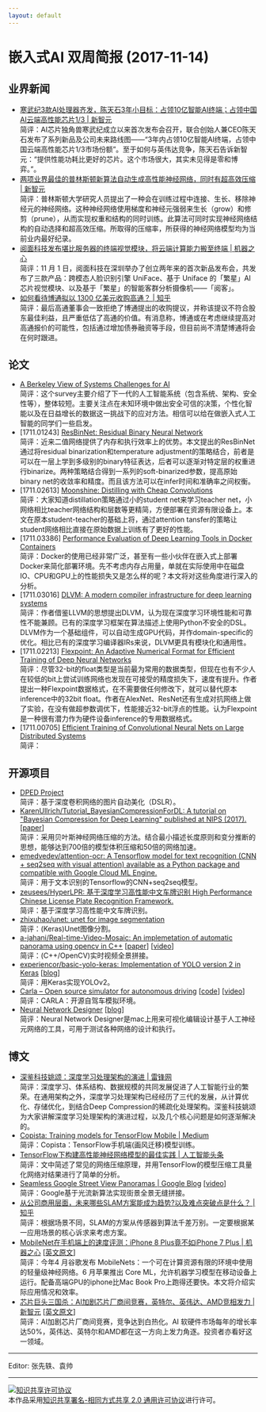 ```yaml
---
layout: default
---
```


# 嵌入式AI 双周简报 (2017-11-14)

## 业界新闻

- [寒武纪3款AI处理器齐发，陈天石3年小目标：占领10亿智能AI终端；占领中国AI云端高性能芯片1/3 | 新智元](https://mp.weixin.qq.com/s?timestamp=1510651761&src=3&ver=1&signature=VVbCCFGdhnib9UHziJcEvXH1oU9L2jQ4SJQBcYVKilDmi*NbqEut3Xuk*1Dh5sKzSsbzNP0zTtqjq70w0ory-GQ83TjfaC03Fdw7ajfYhra6Gi1DXImuzfjnpIpxoVcT-FnAHklFtEMUIdy-y5GAVThf3*vsT6-g6PoleTGBm2o=) <br />
简评：AI芯片独角兽寒武纪成立以来首次发布会召开，联合创始人兼CEO陈天石发布了系列新品及公司未来路线图——“3年内占领10亿智能AI终端，占领中国云端高性能芯片1/3市场份额”。至于如何与英伟达竞争，陈天石告诉新智元：“提供性能功耗比更好的芯片。这个市场很大，其实未见得是零和博弈。”。
- [两项业界最佳的普林斯顿新算法自动生成高性能神经网络，同时有超高效压缩 | 新智元](https://mp.weixin.qq.com/s?timestamp=1510651739&src=3&ver=1&signature=VVbCCFGdhnib9UHziJcEvRoYvJGiaDTMYilDhkqlT5k7DFJ0k9W8DKmYYk5SvqA0it7XFeHsKlXJ3f0xAdQuXFNEqeYw8DJ7yuPiLFk6IYKLquvpL16a80ms*L27lptGJTyHaAPWcL4-rEg2svxkSZO*w6YCQZ*-TpCQbMv0thE=) <br />
简评：普林斯顿大学研究人员提出了一种会在训练过程中连接、生长、移除神经元的神经网络。这种神经网络使用梯度和神经元强弱来生长（grow）和修剪（prune），从而实现权重和结构的同时训练。此算法可同时实现神经网络结构的自动选择和超高效压缩。所取得的压缩率，所获得的神经网络模型均为当前业内最好纪录。
- [阅面科技发布堪比服务器的终端视觉模块，将云端计算能力搬至终端 | 机器之心](https://mp.weixin.qq.com/s?timestamp=1510652144&src=3&ver=1&signature=VVbCCFGdhnib9UHziJcEvRPXlaG0XB7H9TSQbqZDna31FbbWi1rNDSafBnfMt85qqFTkmaq8WoKW6OKzfaFFiW7MrslH9BdQsj*3PKJ1gKBAdpqSfnuhSyXW7Iwxri1sx1ZJ52LVmDyBLeqyHA8zx03bDc1Z4bCV7LoL52T6KgA=) <br />
简评：11 月 1 日，阅面科技在深圳举办了创立两年来的首次新品发布会，共发布了三款产品：跨模态人脸识别引擎 UniFace、基于 Uniface 的「繁星」AI 芯片视觉模块、以及基于「繁星」的智能客群分析摄像机——「阅客」。
- [如何看待博通拟以 1300 亿美元收购高通？ | 知乎](https://www.zhihu.com/question/67615840/answer/255421766) <br />
简评：最后高通董事会一致拒绝了博通提出的收购提议，并称该提议不符合股东最佳利益，且严重低估了高通的价值。有消息称，博通或在考虑继续提高对高通报价的可能性，包括通过增加债券融资等手段，但目前尚不清楚博通将会在何时跟进。


## 论文

- [A Berkeley View of Systems Challenges for AI](https://www2.eecs.berkeley.edu/Pubs/TechRpts/2017/EECS-2017-159.pdf) <br />
简评：这个survey主要介绍了下一代的人工智能系统（包含系统、架构、安全性等），整体较短。主要关注点在未知环境中做出安全可信的决策，个性化智能以及在日益增长的数据这一挑战下的应对方法。相信可以给在做嵌入式人工智能的同学们一些启发。
- [1711.01243] [ResBinNet: Residual Binary Neural Network](https://arxiv.org/abs/1711.01243) <br />
简评：近来二值网络提供了内存和执行效率上的优势。本文提出的ResBinNet通过将residual binarization和temperature adjustment的策略结合，前者是可以在一层上学到多级别的binary特征表达，后者可以逐渐对特定层的权重进行binarize。两种策略结合得到一系列的soft-binarized参数，提高原始binary net的收敛率和精度。而且该方法可以在infer时间和准确率之间权衡。
- [1711.02613] [Moonshine: Distilling with Cheap Convolutions](https://arxiv.org/abs/1711.02613) <br />
简评：大家知道distillation策略通过小的student net来学习teacher net，小网络相比teacher网络结构和层数等更精简，方便部署在资源有限设备上。本文在原本student-teacher的基础上将，通过attention tansfer的策略让student网络相比直接在原始数据上训练有了更好的性能。
- [1711.03386] [Performance Evaluation of Deep Learning Tools in Docker Containers](https://arxiv.org/abs/1711.03386) <br />
简评：Docker的使用已经非常广泛，甚至有一些小伙伴在嵌入式上部署Docker来简化部署环境。先不考虑内存占用量，单就在实际使用中在磁盘IO、CPU和GPU上的性能损失又是怎么样的呢？本文将对这些角度进行深入的分析。
- [1711.03016] [DLVM: A modern compiler infrastructure for deep learning systems](https://arxiv.org/abs/1711.03016) <br />
简评：作者借鉴LLVM的思想提出DLVM，认为现在深度学习环境性能和可靠性不能兼顾。已有的深度学习框架在算法描述上使用Python不安全的DSL。DLVM作为一个基础组件，可以自动生成GPU代码，并作domain-specific的优化。相比已有的深度学习编译器IRs来说，DLVM更具有模块化和通用性。
- [1711.02213] [Flexpoint: An Adaptive Numerical Format for Efficient Training of Deep Neural Networks](https://arxiv.org/abs/1711.02213) <br />
简评：尽管32-bit的float类型是当前最为常用的数据类型，但现在也有不少人在较低的bit上尝试训练网络也发现在可接受的精度损失下，速度有提升。作者提出一种Flexpoint数据格式，在不需要做任何修改下，就可以替代原本inference中的32bit float。作者在AlexNet、ResNet还有生成对抗网络上做了实验，在没有做超参数调优下，性能接近32-bit浮点的性能。认为Flexpoint是一种很有潜力作为硬件设备inference的专用数据格式。
- [1711.00705] [Efficient Training of Convolutional Neural Nets on Large Distributed Systems](https://arxiv.org/abs/1711.00705) <br />
简评：


## 开源项目

- [DPED Project](http://people.ee.ethz.ch/~ihnatova/) <br />
简评：基于深度卷积网络的图片自动美化（DSLR）。
- [KarenUllrich/Tutorial_BayesianCompressionForDL: A tutorial on "Bayesian Compression for Deep Learning" published at NIPS (2017).](https://github.com//KarenUllrich/Tutorial_BayesianCompressionForDL) [[paper](https://arxiv.org/abs/1705.08665)] <br />
简评：采用贝叶斯神经网络压缩的方法。结合最小描述长度原则和变分推断的思想，能够达到700倍的模型体积压缩和50倍的网络加速。
- [emedvedev/attention-ocr: A Tensorflow model for text recognition (CNN + seq2seq with visual attention) available as a Python package and compatible with Google Cloud ML Engine.](https://github.com//emedvedev/attention-ocr) <br />
简评：用于文本识别的Tensorflow的CNN+seq2seq模型。
- [zeusees/HyperLPR: 基于深度学习高性能中文车牌识别 High Performance Chinese License Plate Recognition Framework.](https://github.com//zeusees/HyperLPR) <br />
简评：基于深度学习高性能中文车牌识别。
- [zhixuhao/unet: unet for image segmentation](https://github.com/zhixuhao/unet) <br />
简评：(Keras)Unet图像分割。
- [a-jahani/Real-time-Video-Mosaic: An implemetation of automatic panorama using opencv in C++](https://github.com//a-jahani/Real-time-Video-Mosaic) [[paper](http://ieeexplore.ieee.org/document/7886813/)] [[video](https://weibo.com/tv/v/FuGU2rksQ?fid=1034:51c7bf9fcfeb6d58f4ec80ebb9075712)]<br />
简评：(C++/OpenCV)实时视频全景拼接。
- [experiencor/basic-yolo-keras: Implementation of YOLO version 2 in Keras](https://github.com//experiencor/basic-yolo-keras) [[blog](https://experiencor.github.io/yolo_keras.html)] <br />
简评：用Keras实现YOLOv2。
- [Carla – Open source simulator for autonomous driving](http://carla.org/) [[code](https://github.com/carla-simulator/carla)] [[video](https://weibo.com/tv/v/FuUhUEL31?fid=1034:9fd5399bbb60e1a7e6ed6e7537bbfb55)] <br />
简评：CARLA：开源自驾车模拟环境。
- [Neural Network Designer](https://itunes.apple.com/cn/app/id1294441403) [[blog](https://www.objectsandsuch.com/neural-network-designer)]<br />
简评：Neural Network Designer是mac上用来可视化编辑设计基于人工神经元网络的工具，可用于测试各种网络的设计和执行。



## 博文

- [深鉴科技姚颂：深度学习处理架构的演进 | 雷锋网](https://www.leiphone.com/news/201710/9EFp9GekEnMcMHyg.html) <br />
简评：深度学习、体系结构、数据规模的共同发展促进了人工智能行业的繁荣。在通用架构之外，深度学习处理架构已经经历了三代的发展，从计算优化、存储优化，到结合Deep Compression的稀疏化处理架构。深鉴科技姚颂为大家讲解深度学习处理架构的演进过程，以及几个核心问题是如何逐渐解决的。
- [Copista: Training models for TensorFlow Mobile | Medium](https://medium.com/@tinyline/copista-training-models-for-tensorflow-mobile-2cf4cb1674e4) <br />
简评：Copista：TensorFlow手机端(画风迁移)模型训练。
- [TensorFlow下构建高性能神经网络模型的最佳实践 | 人工智能头条](https://mp.weixin.qq.com/s/9iBjwM3EYleMUlAzkKlVJg) <br />
简评：文中简述了常见的网络压缩原理，并用TensorFlow的模型压缩工具量化网络对结果进行了简单的分析。
- [Seamless Google Street View Panoramas | Google Blog](https://research.googleblog.com/2017/11/seamless-google-street-view-panoramas.html) [[video](https://weibo.com/tv/v/FunJ3rPCv?fid=1034:b094772598613db5b1e40cbc4f3bbfe9)] <br />
简评：Google基于光流新算法实现街景全景无缝拼接。
- [从公司商用层面，未来哪些SLAM方案能成为趋势?以及难点突破点是什么？ | 知乎](https://www.zhihu.com/question/53232703) <br />
简评：根据场景不同，SLAM的方案从传感器到算法千差万别。一定要根据某一应用场景的核心诉求来考虑方案。
- [MobileNet在手机端上的速度评测：iPhone 8 Plus竟不如iPhone 7 Plus | 机器之心](https://mp.weixin.qq.com/s/mcK8M6pnHiZZRAkYVdaYGQ) [[英文原文](https://medium.com/vitalify-asia/real-time-deep-learning-in-mobile-application-25cf601a8976)] <br />
简评：今年4 月谷歌发布 MobileNets：一个可在计算资源有限的环境中使用的轻量级神经网络。6 月苹果推出 Core ML，允许机器学习模型在移动设备上运行。配备高端GPU的iphone比Mac Book Pro上跑得还要快。本文将介绍实际应用情况和效率。
- [芯片巨头三国杀：AI加剧芯片厂商间竞赛，英特尔、英伟达、AMD竞相发力 | 新智元](https://mp.weixin.qq.com/s/nAHJENflvt_o1-LAyDicFw) [[英文原文](https://www.wsj.com/articles/artificial-intelligence-is-fueling-an-arms-race-among-chip-makers-1510228801)] <br />
简评：AI加剧芯片厂商间竞赛，竞争达到白热化。AI 软硬件市场每年的增长率达50%，英伟达、英特尔和AMD都在这一方向上发力角逐。投资者亦看好这一领域。



----

Editor: 张先轶、袁帅

----

<a rel="license" href="http://creativecommons.org/licenses/by-sa/2.0/"><img alt="知识共享许可协议" style="border-width:0" src="https://i.creativecommons.org/l/by-sa/2.0/88x31.png" /></a><br />本作品采用<a rel="license" href="http://creativecommons.org/licenses/by-sa/2.0/">知识共享署名-相同方式共享 2.0 通用许可协议</a>进行许可。
